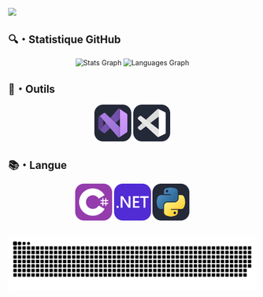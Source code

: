 ![](https://komarev.com/ghpvc/?username=shape581&color=001f42)

## 🔍・Statistique GitHub

<div align="center">
  <img src="https://github-readme-stats.vercel.app/api?username=shape581&locale=fr&show_icons=true&theme=transparent&hide_border=true" height="150" alt="Stats Graph">
  <img src="https://github-readme-stats.vercel.app/api/top-langs?username=shape581&locale=fr&hide_title=false&layout=compact&card_width=320&langs_count=5&theme=transparent&hide_border=true" height="150" alt="Languages Graph">
</div>

## 🔧・Outils

<p align="center">
  <code><img title="Visual Studio" height="75" src="https://github.com/tandpfun/skill-icons/blob/main/icons/VisualStudio-Dark.svg"></code>
  <code><img title="Visual Studio" height="75" src="https://github.com/tandpfun/skill-icons/blob/main/icons/VSCode-Dark.svg"></code>
</p>

## 📚・Langue

<p align="center">
  <code><img title="CSharp" height="75" src="https://github.com/tandpfun/skill-icons/blob/main/icons/CS.svg"></code>
  <code><img title=".NET" height="75" src="https://github.com/tandpfun/skill-icons/blob/main/icons/DotNet.svg"></code>
  <code><img title="Python" height="75" src="https://github.com/tandpfun/skill-icons/blob/main/icons/Python-Dark.svg"></code>
</p>

##

<picture>
  <source media="(prefers-color-scheme: dark)" srcset="https://raw.githubusercontent.com/platane/platane/output/github-contribution-grid-snake-dark.svg">
  <source media="(prefers-color-scheme: light)" srcset="https://raw.githubusercontent.com/platane/platane/output/github-contribution-grid-snake.svg">
  <img alt="github contribution grid snake animation" src="https://raw.githubusercontent.com/platane/platane/output/github-contribution-grid-snake.svg">
</picture>
